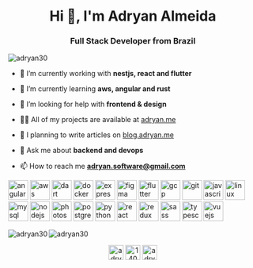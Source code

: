 <h1 align="center">Hi 👋, I'm Adryan Almeida</h1>
<h3 align="center">Full Stack Developer from Brazil</h3>

<p align="left"> <img src="https://komarev.com/ghpvc/?username=adryan30" alt="adryan30" /> </p>

- 🔭 I’m currently working with **nestjs, react and flutter**

- 🌱 I’m currently learning **aws, angular and rust**

- 🤝 I’m looking for help with **frontend & design**

- 👨‍💻 All of my projects are available at [adryan.me](adryan.me)

- 📝 I planning to write articles on [blog.adryan.me](blog.adryan.me)

- 💬 Ask me about **backend and devops**

- 📫 How to reach me **adryan.software@gmail.com**

<p align="left"><img src="https://devicons.github.io/devicon/devicon.git/icons/angularjs/angularjs-original.svg" alt="angularjs" width="40" height="40"/> <img src="https://devicons.github.io/devicon/devicon.git/icons/amazonwebservices/amazonwebservices-original-wordmark.svg" alt="aws" width="40" height="40"/> <img src="https://www.vectorlogo.zone/logos/dartlang/dartlang-icon.svg" alt="dart" width="40" height="40"/> <img src="https://devicons.github.io/devicon/devicon.git/icons/docker/docker-original-wordmark.svg" alt="docker" width="40" height="40"/> <img src="https://devicons.github.io/devicon/devicon.git/icons/express/express-original-wordmark.svg" alt="express" width="40" height="40"/> <img src="https://www.vectorlogo.zone/logos/figma/figma-icon.svg" alt="figma" width="40" height="40"/> <img src="https://www.vectorlogo.zone/logos/flutterio/flutterio-icon.svg" alt="flutter" width="40" height="40"/> <img src="https://www.vectorlogo.zone/logos/google_cloud/google_cloud-icon.svg" alt="gcp" width="40" height="40"/> <img src="https://www.vectorlogo.zone/logos/git-scm/git-scm-icon.svg" alt="git" width="40" height="40"/> <img src="https://devicons.github.io/devicon/devicon.git/icons/javascript/javascript-original.svg" alt="javascript" width="40" height="40"/> <img src="https://devicons.github.io/devicon/devicon.git/icons/linux/linux-original.svg" alt="linux" width="40" height="40"/> <img src="https://devicons.github.io/devicon/devicon.git/icons/mysql/mysql-original-wordmark.svg" alt="mysql" width="40" height="40"/> <img src="https://devicons.github.io/devicon/devicon.git/icons/nodejs/nodejs-original-wordmark.svg" alt="nodejs" width="40" height="40"/> <img src="https://devicons.github.io/devicon/devicon.git/icons/photoshop/photoshop-plain.svg" alt="photoshop" width="40" height="40"/> <img src="https://devicons.github.io/devicon/devicon.git/icons/postgresql/postgresql-original-wordmark.svg" alt="postgresql" width="40" height="40"/> <img src="https://devicons.github.io/devicon/devicon.git/icons/python/python-original.svg" alt="python" width="40" height="40"/> <img src="https://devicons.github.io/devicon/devicon.git/icons/react/react-original-wordmark.svg" alt="react" width="40" height="40"/> <img src="https://devicons.github.io/devicon/devicon.git/icons/redux/redux-original.svg" alt="redux" width="40" height="40"/> <img src="https://devicons.github.io/devicon/devicon.git/icons/sass/sass-original.svg" alt="sass" width="40" height="40"/> <img src="https://devicons.github.io/devicon/devicon.git/icons/typescript/typescript-original.svg" alt="typescript" width="40" height="40"/> <img src="https://devicons.github.io/devicon/devicon.git/icons/vuejs/vuejs-original-wordmark.svg" alt="vuejs" width="40" height="40"/></p><img align="left" src="https://github-readme-stats.vercel.app/api/top-langs/?username=adryan30&layout=compact&hide=html&theme=radical" alt="adryan30" />

<img align="center" src="https://github-readme-stats.vercel.app/api?username=adryan30&show_icons=true&theme=radical" alt="adryan30" />

<p align="center">
<a href="https://linkedin.com/in/adryanalmeida" target="blank"><img align="center" src="https://cdn.jsdelivr.net/npm/simple-icons@3.0.1/icons/linkedin.svg" alt="adryanalmeida" height="30" width="30" /></a>
<a href="https://stackoverflow.com/users/14031525" target="blank"><img align="center" src="https://cdn.jsdelivr.net/npm/simple-icons@3.0.1/icons/stackoverflow.svg" alt="14031525" height="30" width="30" /></a>
<a href="https://instagram.com/adryan.dev" target="blank"><img align="center" src="https://cdn.jsdelivr.net/npm/simple-icons@3.0.1/icons/instagram.svg" alt="adryan.dev" height="30" width="30" /></a>
</p>
